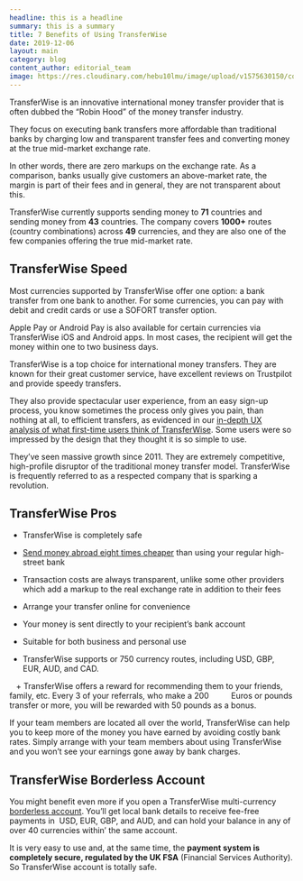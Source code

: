 ```yaml
---
headline: this is a headline
summary: this is a summary
title: 7 Benefits of Using TransferWise
date: 2019-12-06
layout: main
category: blog 
content_author: editorial_team
image: https://res.cloudinary.com/hebu10lmu/image/upload/v1575630150/content/how-to-use-transferwise-to-send-recieve-money/Screenshot_at_Dec_06_14-01-56_i9etbk.jpg
---
```

TransferWise is an innovative international money transfer provider that is often dubbed the “Robin Hood” of the money transfer industry. 

They focus on executing bank transfers more affordable than traditional banks by charging low and transparent transfer fees and converting money at the true mid-market exchange rate. 

In other words, there are zero markups on the exchange rate. As a comparison, banks usually give customers an above-market rate, the margin is part of their fees and in general, they are not transparent about this.

TransferWise currently supports sending money to **71** countries and sending money from **43** countries. The company covers **1000+** routes (country combinations) across **49** currencies, and they are also one of the few companies offering the true mid-market rate.

## TransferWise Speed

Most currencies supported by TransferWise offer one option: a bank transfer from one bank to another. For some currencies, you can pay with debit and credit cards or use a SOFORT transfer option.

Apple Pay or Android Pay is also available for certain currencies via TransferWise iOS and Android apps. In most cases, the recipient will get the money within one to two business days.

TransferWise is a top choice for international money transfers. They are known for their great customer service, have excellent reviews on Trustpilot and provide speedy transfers.

They also provide spectacular user experience, from an easy sign-up process, you know sometimes the process only gives you pain, than nothing at all, to efficient transfers, as evidenced in our [in-depth UX analysis of what first-time users think of TransferWise](https://www.monito.com/en/wiki/transferwise-usability-user-experience/). Some users were so impressed by the design that they thought it is so simple to use. 

They’ve seen massive growth since 2011. They are extremely competitive, high-profile disruptor of the traditional money transfer model. TransferWise is frequently referred to as a respected company that is sparking a revolution.

## TransferWise Pros

  * TransferWise is completely safe

  * [Send money abroad eight times cheaper](https://www.telegraph.co.uk/money/transferwise/the-cheapest-way-to-send-money-abroad/) than using your regular high-street bank

  * Transaction costs are always transparent, unlike some other providers which add a markup to the real exchange rate in addition to their fees

  * Arrange your transfer online for convenience

  * Your money is sent directly to your recipient’s bank account

  * Suitable for both business and personal use

  * TransferWise supports or 750 currency routes, including USD, GBP, EUR, AUD, and CAD.

   + TransferWise offers a reward for recommending them to your friends, family, etc. Every 3 of your referrals, who make a 200          Euros or pounds transfer or more, you will be rewarded with 50 pounds as a bonus.

If your team members are located all over the world, TransferWise can help you to keep more of the money you have earned by avoiding costly bank rates. Simply arrange with your team members about using TransferWise and you won’t see your earnings gone away by bank charges.

## TransferWise Borderless Account

You might benefit even more if you open a TransferWise multi-currency [borderless account](https://transferwise.com/gb/borderless/?ircid=985&utm_source=Telegraph.&utm_medium=affiliate&utm_campaign=transferwisereviewe&partner_id=116303). You’ll get local bank details to receive fee-free payments in  USD, EUR, GBP, and AUD, and can hold your balance in any of over 40 currencies within’ the same account.

It is very easy to use and, at the same time, the **payment system is completely secure, regulated by the UK FSA** (Financial Services Authority). So TransferWise account is totally safe.

